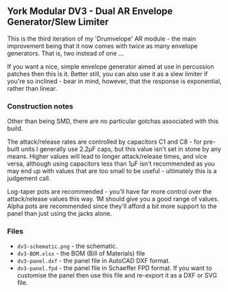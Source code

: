 ## York Modular DV3 - Dual AR Envelope Generator/Slew Limiter

This is the third iteration of my 'Drumvelope' AR module - the main improvement being that it now comes with twice as many envelope generators. That is, two instead of one ...

If you want a nice, simple envelope generator aimed at use in percussion patches then this is it. Better still, you can also use it as a slew limiter if you're so inclined - bear in mind, however, that the response is exponential, rather than linear.

### Construction notes
Other than being SMD, there are no particular gotchas associated with this build. 

The attack/release rates are controlled by capacitors C1 and C8 - for pre-built units I generally use 2.2μF caps, but this value isn't set in stone by any means. Higher values will lead to longer attack/release times, and vice versa, although using capacitors less than 1μF isn't recommended as you may end up with values that are too small to be useful - ultimately this is a judgement call.

Log-taper pots are recommended - you'll have far more control over the attack/release values this way. 1M should give you a good range of values. Alpha pots are recommended since they'll afford a bit more support to the panel than just using the jacks alone.

### Files

* `dv3-schematic.png` - the schematic.
* `dv3-BOM.xlsx` - the BOM (Bill of Materials) file
* `dv3-panel.dxf` - the panel file in AutoCAD DXF format.
* `dv3-panel.fpd` - the panel file in Schaeffer FPD format. If you want to customise the panel then use this file and re-export it as a DXF or SVG file.